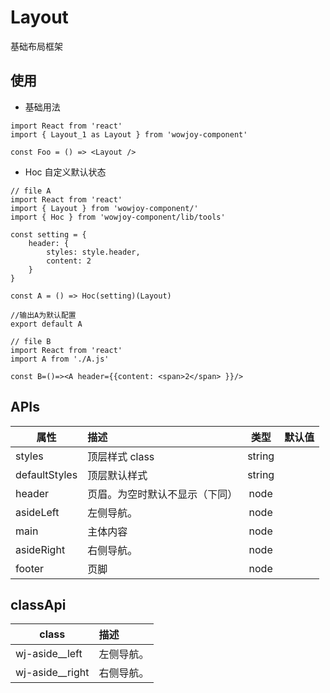 # Layout

基础布局框架

## 使用

- 基础用法

```
import React from 'react'
import { Layout_1 as Layout } from 'wowjoy-component'

const Foo = () => <Layout />
```

- Hoc 自定义默认状态

```
// file A
import React from 'react'
import { Layout } from 'wowjoy-component/'
import { Hoc } from 'wowjoy-component/lib/tools'

const setting = {
    header: {
        styles: style.header,
        content: 2
    }
}

const A = () => Hoc(setting)(Layout)

//输出A为默认配置
export default A
```

```
// file B
import React from 'react'
import A from './A.js'

const B=()=><A header={{content: <span>2</span> }}/>
```

## APIs

| 属性          | 描述                           |  类型  | 默认值 |
| ------------- | :----------------------------- | :----: | :----: |
| styles        | 顶层样式 class                 | string |        |
| defaultStyles | 顶层默认样式                   | string |        |
| header        | 页眉。为空时默认不显示（下同） |  node  |        |
| asideLeft     | 左侧导航。                     |  node  |        |
| main          | 主体内容                       |  node  |        |
| asideRight    | 右侧导航。                     |  node  |        |
| footer        | 页脚                           |  node  |        |

## classApi

| class         | 描述       |
| ------------- | :--------- |
| wj-aside__left        | 左侧导航。 |
| wj-aside__right | 右侧导航。 |
